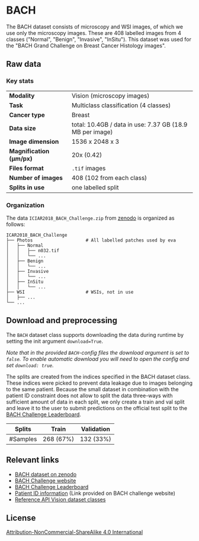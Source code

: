# BACH

The BACH dataset consists of microscopy and WSI images, of which we use only the microscopy images. These are 408 labelled images from 4 classes ("Normal", "Benign", "Invasive", "InSitu"). This dataset was used for the "BACH Grand Challenge on Breast Cancer Histology images".


## Raw data

### Key stats

|                           |                                                          |
|---------------------------|----------------------------------------------------------|
| **Modality**              | Vision (microscopy images)                               |
| **Task**                  | Multiclass classification (4 classes)                    |
| **Cancer type**           | Breast                                                   |
| **Data size**             | total: 10.4GB / data in use: 7.37 GB (18.9 MB per image) |
| **Image dimension**       | 1536 x 2048 x 3                                          |
| **Magnification (μm/px)** | 20x (0.42)                                                |
| **Files format**          | `.tif` images                                            |
| **Number of images**      | 408 (102 from each class)                                |
| **Splits in use**         | one labelled split                                       |


### Organization

The data `ICIAR2018_BACH_Challenge.zip` from [zenodo](https://zenodo.org/records/3632035) is organized as follows:

```
ICAR2018_BACH_Challenge
├── Photos                    # All labelled patches used by eva
│   ├── Normal
│   │   ├── n032.tif
│   │   └── ...
│   ├── Benign
│   │   └── ...
│   ├── Invasive
│   │   └── ...
│   ├── InSitu
│   │   └── ...
├── WSI                       # WSIs, not in use
│   ├── ...
└── ...
```

## Download and preprocessing

The `BACH` dataset class supports downloading the data during runtime by setting the init argument `download=True`.

*Note that in the provided `BACH`-config files the download argument is set to `false`. To enable automatic download you will need to open the config and set `download: true`.*

The splits are created from the indices specified in the BACH dataset class. These indices were picked to prevent data 
leakage due to images belonging to the same patient. Because the small dataset in combination with the patient ID constraint 
does not allow to split the data three-ways with sufficient amount of data in each split, we only create a train and val 
split and leave it to the user to submit predictions on the official test split to the [BACH Challenge Leaderboard](https://iciar2018-challenge.grand-challenge.org/evaluation/challenge/leaderboard/).

| Splits   | Train     | Validation | 
|----------|-----------|------------|
| #Samples | 268 (67%) | 132 (33%)  |


## Relevant links

* [BACH dataset on zenodo](https://zenodo.org/records/3632035)
* [BACH Challenge website](https://iciar2018-challenge.grand-challenge.org/)
* [BACH Challenge Leaderboard](https://iciar2018-challenge.grand-challenge.org/evaluation/challenge/leaderboard/)
* [Patient ID information](https://www.dropbox.com/sh/sc7yg21bcs3wr0z/AACiavY0BQPF6GYna9Fkjzola?e=1&dl=0) (Link provided on BACH challenge website)
* [Reference API Vision dataset classes](../reference/vision/data/datasets.md)


## License

[Attribution-NonCommercial-ShareAlike 4.0 International](https://creativecommons.org/licenses/by-nc-nd/4.0/legalcode)
